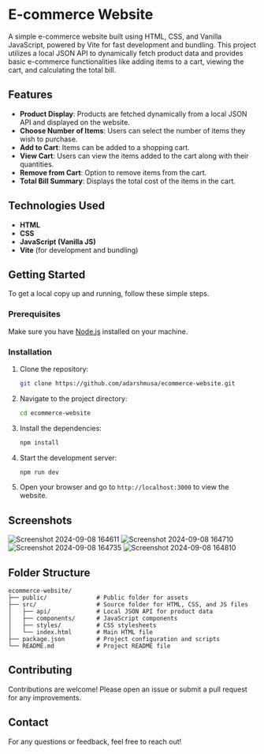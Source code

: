 # E-commerce Website

A simple e-commerce website built using HTML, CSS, and Vanilla JavaScript, powered by Vite for fast development and bundling. This project utilizes a local JSON API to dynamically fetch product data and provides basic e-commerce functionalities like adding items to a cart, viewing the cart, and calculating the total bill.

## Features

- **Product Display**: Products are fetched dynamically from a local JSON API and displayed on the website.
- **Choose Number of Items**: Users can select the number of items they wish to purchase.
- **Add to Cart**: Items can be added to a shopping cart.
- **View Cart**: Users can view the items added to the cart along with their quantities.
- **Remove from Cart**: Option to remove items from the cart.
- **Total Bill Summary**: Displays the total cost of the items in the cart.

## Technologies Used

- **HTML**
- **CSS**
- **JavaScript (Vanilla JS)**
- **Vite** (for development and bundling)

## Getting Started

To get a local copy up and running, follow these simple steps.

### Prerequisites

Make sure you have [Node.js](https://nodejs.org/) installed on your machine.

### Installation

1. Clone the repository:
   ```bash
   git clone https://github.com/adarshmusa/ecommerce-website.git
   ```

2. Navigate to the project directory:
   ```bash
   cd ecommerce-website
   ```

3. Install the dependencies:
   ```bash
   npm install
   ```

4. Start the development server:
   ```bash
   npm run dev
   ```

5. Open your browser and go to `http://localhost:3000` to view the website.

## Screenshots

![Screenshot 2024-09-08 164611](https://github.com/user-attachments/assets/78d3917e-ef66-43b4-99d6-0ceee094f83c)
![Screenshot 2024-09-08 164710](https://github.com/user-attachments/assets/bafa9646-8126-420e-be7a-7bd31eba2663)
![Screenshot 2024-09-08 164735](https://github.com/user-attachments/assets/c44cc7d4-04c1-404e-bc89-50119d69df7a)
![Screenshot 2024-09-08 164810](https://github.com/user-attachments/assets/7c0e7737-9209-4a13-a403-1bfead972ba2)


## Folder Structure

```
ecommerce-website/
├── public/              # Public folder for assets
├── src/                 # Source folder for HTML, CSS, and JS files
│   ├── api/             # Local JSON API for product data
│   ├── components/      # JavaScript components
│   ├── styles/          # CSS stylesheets
│   └── index.html       # Main HTML file
├── package.json         # Project configuration and scripts
└── README.md            # Project README file
```

## Contributing

Contributions are welcome! Please open an issue or submit a pull request for any improvements.

## Contact

For any questions or feedback, feel free to reach out!

